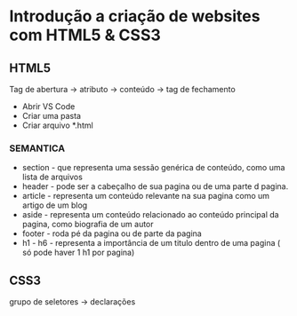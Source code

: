 # Introdução a criação de websites com HTML5 & CSS3

## HTML5

Tag de abertura -> atributo -> conteúdo -> tag de fechamento



- Abrir VS Code
- Criar uma pasta
- Criar arquivo *.html

### SEMANTICA 

- section - que representa uma sessão genérica de conteúdo, como uma lista de arquivos
- header - pode ser a cabeçalho de sua pagina ou de uma parte d pagina.
- article - representa um conteúdo relevante na sua pagina como um artigo de um blog
- aside - representa um conteúdo relacionado ao conteúdo principal da pagina, como biografia de um autor
- footer - roda pé da pagina ou de parte da pagina
- h1 - h6 - representa a importância de um titulo dentro de uma pagina ( só pode haver 1 h1 por pagina)

## CSS3

grupo de seletores  -> declarações